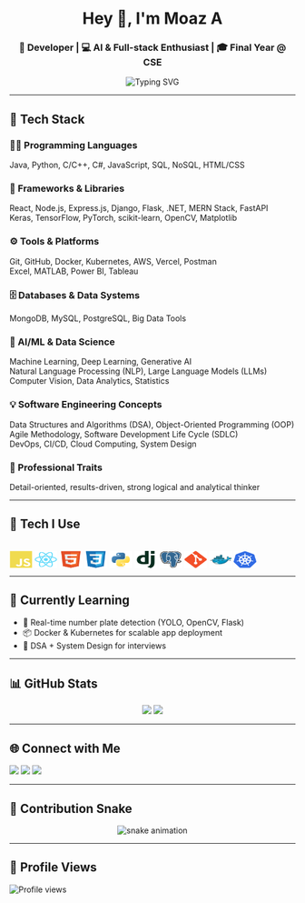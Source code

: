 <h1 align="center">Hey 👋, I'm Moaz A</h1>
<h3 align="center">🚀 Developer | 💻 AI & Full-stack Enthusiast | 🎓 Final Year @ CSE</h3>

<p align="center">
  <img src="https://readme-typing-svg.demolab.com?font=Fira+Code&weight=500&size=22&pause=1000&color=F7F7F7&center=true&vCenter=true&width=435&lines=Crafting+code+with+impact.;Building+real-time+AI+apps.;Passionate+about+open+source." alt="Typing SVG" />
</p>

---

## 🚀 Tech Stack

### 👨‍💻 Programming Languages
Java, Python, C/C++, C#, JavaScript, SQL, NoSQL, HTML/CSS

### 🧩 Frameworks & Libraries
React, Node.js, Express.js, Django, Flask, .NET, MERN Stack, FastAPI  
Keras, TensorFlow, PyTorch, scikit-learn, OpenCV, Matplotlib

### ⚙️ Tools & Platforms
Git, GitHub, Docker, Kubernetes, AWS, Vercel, Postman  
Excel, MATLAB, Power BI, Tableau

### 🗄️ Databases & Data Systems
MongoDB, MySQL, PostgreSQL, Big Data Tools

### 🧠 AI/ML & Data Science
Machine Learning, Deep Learning, Generative AI  
Natural Language Processing (NLP), Large Language Models (LLMs)  
Computer Vision, Data Analytics, Statistics

### 💡 Software Engineering Concepts
Data Structures and Algorithms (DSA), Object-Oriented Programming (OOP)  
Agile Methodology, Software Development Life Cycle (SDLC)  
DevOps, CI/CD, Cloud Computing, System Design

### 🌟 Professional Traits
Detail-oriented, results-driven, strong logical and analytical thinker

---

## 🔧 Tech I Use

<div style="display: inline_block"><br>
  <img align="center" alt="JavaScript" height="30" width="40" src="https://raw.githubusercontent.com/devicons/devicon/master/icons/javascript/javascript-plain.svg">
  <img align="center" alt="React" height="30" width="40" src="https://raw.githubusercontent.com/devicons/devicon/master/icons/react/react-original.svg">
  <img align="center" alt="HTML" height="30" width="40" src="https://raw.githubusercontent.com/devicons/devicon/master/icons/html5/html5-original.svg">
  <img align="center" alt="CSS" height="30" width="40" src="https://raw.githubusercontent.com/devicons/devicon/master/icons/css3/css3-original.svg">
  <img align="center" alt="Python" height="30" width="40" src="https://raw.githubusercontent.com/devicons/devicon/master/icons/python/python-original.svg">
  <img align="center" alt="Django" height="30" width="40" src="https://raw.githubusercontent.com/devicons/devicon/master/icons/django/django-plain.svg">
  <img align="center" alt="PostgreSQL" height="30" width="40" src="https://raw.githubusercontent.com/devicons/devicon/master/icons/postgresql/postgresql-original.svg">
  <img align="center" alt="Git" height="30" width="40" src="https://raw.githubusercontent.com/devicons/devicon/master/icons/git/git-original.svg">
  <img align="center" alt="Docker" height="30" width="40" src="https://raw.githubusercontent.com/devicons/devicon/master/icons/docker/docker-original.svg">
  <img align="center" alt="Kubernetes" height="30" width="40" src="https://raw.githubusercontent.com/devicons/devicon/master/icons/kubernetes/kubernetes-plain.svg">
</div>

---

## 🧠 Currently Learning
- 🎯 Real-time number plate detection (YOLO, OpenCV, Flask)
- 📦 Docker & Kubernetes for scalable app deployment
- 🧩 DSA + System Design for interviews

---

## 📊 GitHub Stats
<p align="center">
  <img src="https://github-readme-stats.vercel.app/api?username=moazalimi&show_icons=true&theme=radical" height="165"/>
  <img src="https://github-readme-stats.vercel.app/api/top-langs/?username=moazalimi&layout=compact&theme=radical" height="165"/>
</p>

---

## 🌐 Connect with Me
<p>
  <a href="mailto:ma7778@srmist.edu.in"><img src="https://img.shields.io/badge/Email-D14836?style=for-the-badge&logo=gmail&logoColor=white"></a>
  <a href="https://linkedin.com/in/your-linkedin-profile"><img src="https://img.shields.io/badge/LinkedIn-0A66C2?style=for-the-badge&logo=linkedin&logoColor=white"/></a>
  <a href="https://your-portfolio-site.com"><img src="https://img.shields.io/badge/Portfolio-121212?style=for-the-badge&logo=vercel&logoColor=white"/></a>
</p>

---

## 🐍 Contribution Snake
<p align="center">
<img src="https://raw.githubusercontent.com/moazalimi/moazalimi/output/github-contribution-grid-snake.svg" alt="snake animation"/>
</p>

---

## 👀 Profile Views
<p align="left">
  <img src="https://komarev.com/ghpvc/?username=moazalimi&style=flat-square&color=blue" alt="Profile views" />
</p>
